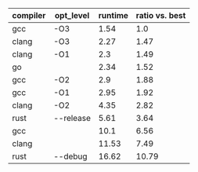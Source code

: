|compiler|opt_level|runtime|ratio vs. best|
|--------|---------|-------|--------------|
|   gcc  |   -O3   |  1.54 |      1.0     |
|  clang |   -O3   |  2.27 |     1.47     |
|  clang |   -O1   |  2.3  |     1.49     |
|   go   |         |  2.34 |     1.52     |
|   gcc  |   -O2   |  2.9  |     1.88     |
|   gcc  |   -O1   |  2.95 |     1.92     |
|  clang |   -O2   |  4.35 |     2.82     |
|  rust  |--release|  5.61 |     3.64     |
|   gcc  |         |  10.1 |     6.56     |
|  clang |         | 11.53 |     7.49     |
|  rust  | --debug | 16.62 |     10.79    |